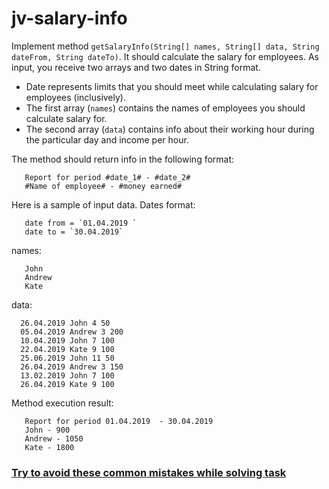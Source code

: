# jv-salary-info

Implement method `getSalaryInfo(String[] names, String[] data, String dateFrom, String dateTo)`. It should calculate the salary for employees. As input, you receive two arrays and two dates in String format. 
 - Date represents limits that you should meet while calculating salary for employees (inclusively).
 - The first array (`names`) contains the names of employees you should calculate salary for.
 - The second array (`data`) contains info about their working hour during the particular day and income per hour. 

The method should return info in the following format:
```
   Report for period #date_1# - #date_2#
   #Name of employee# - #money earned#
```
Here is a sample of input data.
Dates format:
```
   date from = `01.04.2019 `
   date to = `30.04.2019` 
``` 

names:
```
   John
   Andrew
   Kate
```

data:
```
  26.04.2019 John 4 50
  05.04.2019 Andrew 3 200
  10.04.2019 John 7 100
  22.04.2019 Kate 9 100
  25.06.2019 John 11 50
  26.04.2019 Andrew 3 150
  13.02.2019 John 7 100
  26.04.2019 Kate 9 100
```

Method execution result:
```
   Report for period 01.04.2019  - 30.04.2019  
   John - 900
   Andrew - 1050
   Kate - 1800
```
### [Try to avoid these common mistakes while solving task](./checklist.md)
